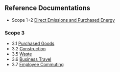 ## Reference Documentations

* Scope 1+2 [Direct Emissions and Purchased Energy](https://sustainability.mit.edu/ghginventory)

### Scope 3
* 3.1 [Purchased Goods](https://docs.google.com/document/d/1ywDDVHVPRZz-HWd4j7ildDBIwYyhP0fJ28HwyOaEsMc/edit?usp=sharing)
* 3.2 [Construction](https://docs.google.com/document/d/1tZ5ZxwZH-HktHkfTrRJsxTwLJ7-NaY2GgaBfLpPKn2s/edit?usp=sharing)
* 3.5 [Waste](https://docs.google.com/document/d/1CDg1fIa0F6VximWalki_QbJiBayJr9Jy6jucbojzb1Q/edit?usp=sharing)
* 3.6 [Business Travel](https://docs.google.com/document/d/1lD-r_CqYqwIO33FAWwHpvexEI0BG8_2wt5t7Rk44AR4/edit?usp=sharing)
* 3.7 [Employee Commuting](https://docs.google.com/document/d/1HJhLRbk0jA8tF58z0ZCvHAeekLPUIx7fXt6f0qX008M/edit?usp=sharing)
